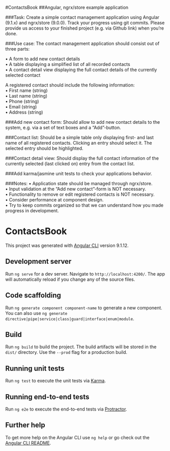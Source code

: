 #ContactsBook
##Angular, ngrx/store example application

###Task: 
Create a simple contact management application using Angular (9.1.x) and ngrx/store (9.0.0). Track your progress using git commits. Please provide us access to your finished project (e.g. via Github link) when you’re done.

###Use case: 
The contact management application should consist out of three parts:  

• A form to add new contact details  
• A table displaying a simplified list of all recorded contacts  
• A contact detail view displaying the full  contact details of the currently selected contact  

A registered contact should include the following information:  
• First name (string)  
• Last name (string)  
• Phone (string)  
• Email (string)  
• Address (string)  

###Add new contact form:
Should allow to add new contact details to the system, e.g. via a set of text boxes and a “Add”-button.

###Contact list:
Should be a simple table only displaying first- and last name of all registered contacts. Clicking an entry should select it. The selected entry should be highlighted.

###Contact detail view:
Should display the full contact information of the currently selected (last clicked on) entry from the contact list.  

###Add karma/jasmine unit tests to check your applications behavior.


###Notes:
• Application state should be managed through ngrx/store.  
• Input validation at the “Add new contact”-form is NOT necessary.  
• Functionality to remove or edit registered contacts is NOT necessary.  
• Consider performance at component design.  
• Try to keep commits organized so that we can understand how you made progress in development.

# ContactsBook

This project was generated with [Angular CLI](https://github.com/angular/angular-cli) version 9.1.12.

## Development server

Run `ng serve` for a dev server. Navigate to `http://localhost:4200/`. The app will automatically reload if you change any of the source files.

## Code scaffolding

Run `ng generate component component-name` to generate a new component. You can also use `ng generate directive|pipe|service|class|guard|interface|enum|module`.

## Build

Run `ng build` to build the project. The build artifacts will be stored in the `dist/` directory. Use the `--prod` flag for a production build.

## Running unit tests

Run `ng test` to execute the unit tests via [Karma](https://karma-runner.github.io).

## Running end-to-end tests

Run `ng e2e` to execute the end-to-end tests via [Protractor](http://www.protractortest.org/).

## Further help

To get more help on the Angular CLI use `ng help` or go check out the [Angular CLI README](https://github.com/angular/angular-cli/blob/master/README.md).
